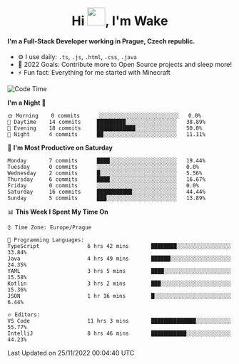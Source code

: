 <h1 align="center">Hi <img src="https://raw.githubusercontent.com/MrWakeCZ/MrWakeCZ/master/Hi.gif" width="40px" />, I'm Wake</h1>

#### I'm a Full-Stack Developer working in Prague, Czech republic.
- ⚙️ I use daily: `.ts`, `.js`, `.html`, `.css`, `.java`
- 🥅 2022 Goals: Contribute more to Open Source projects and sleep more!
- ⚡ Fun fact: Everything for me started with Minecraft

<!--START_SECTION:waka-->
![Code Time](http://img.shields.io/badge/Code%20Time-2%2C818%20hrs%2027%20mins-blue)

**I'm a Night 🦉** 

```text
🌞 Morning    0 commits      ░░░░░░░░░░░░░░░░░░░░░░░░░   0.0% 
🌆 Daytime    14 commits     █████████░░░░░░░░░░░░░░░░   38.89% 
🌃 Evening    18 commits     ████████████░░░░░░░░░░░░░   50.0% 
🌙 Night      4 commits      ██░░░░░░░░░░░░░░░░░░░░░░░   11.11%

```
📅 **I'm Most Productive on Saturday** 

```text
Monday       7 commits      ████░░░░░░░░░░░░░░░░░░░░░   19.44% 
Tuesday      0 commits      ░░░░░░░░░░░░░░░░░░░░░░░░░   0.0% 
Wednesday    2 commits      █░░░░░░░░░░░░░░░░░░░░░░░░   5.56% 
Thursday     6 commits      ████░░░░░░░░░░░░░░░░░░░░░   16.67% 
Friday       0 commits      ░░░░░░░░░░░░░░░░░░░░░░░░░   0.0% 
Saturday     16 commits     ███████████░░░░░░░░░░░░░░   44.44% 
Sunday       5 commits      ███░░░░░░░░░░░░░░░░░░░░░░   13.89%

```


📊 **This Week I Spent My Time On** 

```text
⌚︎ Time Zone: Europe/Prague

💬 Programming Languages: 
TypeScript               6 hrs 42 mins       ████████░░░░░░░░░░░░░░░░░   33.84% 
Java                     4 hrs 49 mins       ██████░░░░░░░░░░░░░░░░░░░   24.35% 
YAML                     3 hrs 5 mins        ████░░░░░░░░░░░░░░░░░░░░░   15.58% 
Kotlin                   3 hrs 2 mins        ███░░░░░░░░░░░░░░░░░░░░░░   15.36% 
JSON                     1 hr 16 mins        █░░░░░░░░░░░░░░░░░░░░░░░░   6.44%

🔥 Editors: 
VS Code                  11 hrs 3 mins       ██████████████░░░░░░░░░░░   55.77% 
IntelliJ                 8 hrs 46 mins       ███████████░░░░░░░░░░░░░░   44.23%

```


 Last Updated on 25/11/2022 00:04:40 UTC
<!--END_SECTION:waka-->
